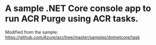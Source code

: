 # A sample .NET Core console app to run ACR Purge using ACR tasks.

Modified from the sample: https://github.com/Azure/acr/tree/master/samples/dotnetcore/task
